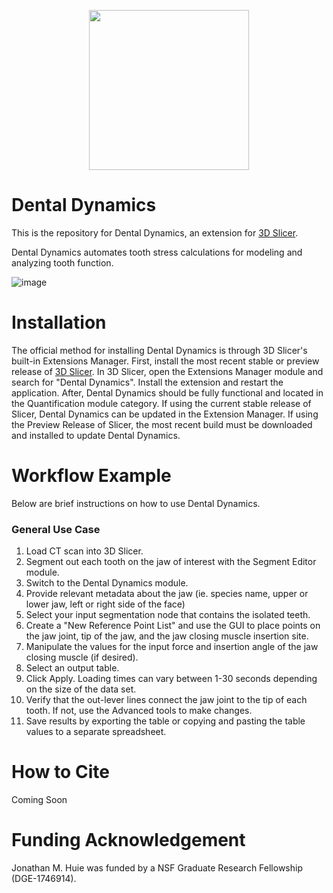 <p align="center">
  <img src="https://raw.githubusercontent.com/jmhuie/Slicer-DentalDynamics/main/DentalDynamics/Resources/Icons/DentalDynamics.png" width="256" height="256">
</p>

# Dental Dynamics

This is the repository for Dental Dynamics, an extension for <a href="https://slicer.org/" target ="_blank">3D Slicer</a>.

Dental Dynamics automates tooth stress calculations for modeling and analyzing tooth function.

![image](https://raw.githubusercontent.com/jmhuie/Slicer-DentalDynamics/main/DentalDynamics/Resources/Icons/DentalDynamicsScreenshot1.png)

# Installation

The official method for installing Dental Dynamics is through 3D Slicer's built-in Extensions Manager. First, install the most recent stable or preview release of <a href="https://download.slicer.org/" target ="_blank">3D Slicer</a>. 
In 3D Slicer, open the Extensions Manager module and search for "Dental Dynamics". Install the extension and restart the application. After, Dental Dynamics should be fully functional and located in the Quantification 
module category. If using the current stable release of Slicer, Dental Dynamics can be updated in the Extension Manager. If using the Preview Release of Slicer, the most recent build must be downloaded and installed to update Dental Dynamics.

# Workflow Example
Below are brief instructions on how to use Dental Dynamics.

### General Use Case
1. Load CT scan into 3D Slicer.
3. Segment out each tooth on the jaw of interest with the Segment Editor module.
4. Switch to the Dental Dynamics module.
5. Provide relevant metadata about the jaw (ie. species name, upper or lower jaw, left or right side of the face)
6. Select your input segmentation node that contains the isolated teeth.
7. Create a "New Reference Point List" and use the GUI to place points on the jaw joint, tip of the jaw, and the jaw closing muscle insertion site.
8. Manipulate the values for the input force and insertion angle of the jaw closing muscle (if desired).
9. Select an output table. 
10. Click Apply. Loading times can vary between 1-30 seconds depending on the size of the data set.
11. Verify that the out-lever lines connect the jaw joint to the tip of each tooth. If not, use the Advanced tools to make changes.
11. Save results by exporting the table or copying and pasting the table values to a separate spreadsheet.


# How to Cite

Coming Soon


# Funding Acknowledgement

Jonathan M. Huie was funded by a NSF Graduate Research Fellowship (DGE-1746914).